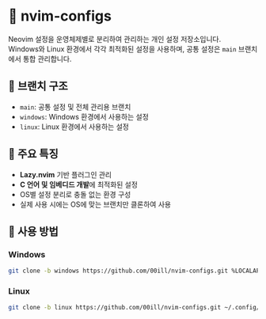 
# 🧠 nvim-configs

Neovim 설정을 운영체제별로 분리하여 관리하는 개인 설정 저장소입니다.  
Windows와 Linux 환경에서 각각 최적화된 설정을 사용하며, 공통 설정은 `main` 브랜치에서 통합 관리합니다.

## 📁 브랜치 구조

- `main`: 공통 설정 및 전체 관리용 브랜치
- `windows`: Windows 환경에서 사용하는 설정
- `linux`: Linux 환경에서 사용하는 설정

## 🔧 주요 특징

- **Lazy.nvim** 기반 플러그인 관리
- **C 언어 및 임베디드 개발**에 최적화된 설정
- OS별 설정 분리로 충돌 없는 환경 구성
- 실제 사용 시에는 OS에 맞는 브랜치만 클론하여 사용

## 🚀 사용 방법

### Windows
```bash
git clone -b windows https://github.com/00ill/nvim-configs.git %LOCALAPPDATA%/nvim
```

### Linux
```bash
git clone -b linux https://github.com/00ill/nvim-configs.git ~/.config/nvim
```
